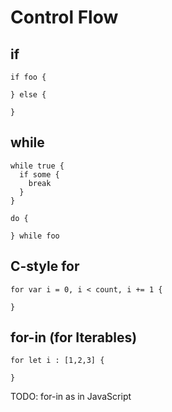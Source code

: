 # Control Flow

## if

```
if foo {

} else {

}
```

## while

```
while true {
  if some {
    break
  }
}

do {

} while foo
```

## C-style for

```
for var i = 0, i < count, i += 1 {

}
```

## for-in (for Iterables)

```
for let i : [1,2,3] {

}
```

TODO: for-in as in JavaScript
